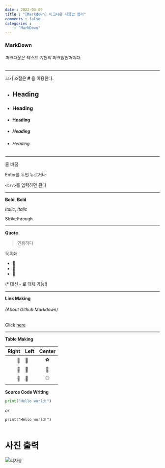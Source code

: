 ```yaml
---
date : 2022-03-09
title : "[Markdown] 마크다운 사용법 정리"
comments : false
categories : 
    - "MarkDown"
---
```


### **MarkDown**

###### *마크다운은 텍스트 기반의 마크업언어이다.*
---
크기 조절은 **#** 을 이용한다.
- ## Heading
- ### Heading
- #### Heading
- ##### Heading
- ###### Heading

---
줄 바꿈


Enter를 두번 누르거나


 `<br/>`를 입력하면 된다

---

**Bold**, __Bold__

*Italic*, _Italic_

~~Strikethrough~~

---

**Quote**
> 인용하다

목록화
* 🍎 
* 🍊
* 🍌

(* 대신 - 로 대체 가능!)

---

**Link Making**

###### (About Github Markdown)

Click [here]("https://docs.github.com/en/get-started/writing-on-github/getting-started-with-writing-and-formatting-on-github/basic-writing-and-formatting-syntax")

---
**Table Making**

|Right|Left|Center
|--:|:--|:--:|
|🍎|🍕|⚽️|
|🍏|🍖|🏀|
|🍋|🍔|⚾️

**Source Code Writing**

```python
print("Hello world!")
```
*or*

`print("Hello world!")`
<br/>
<br/>
# **사진 출력**

![리자몽](https://static.wikia.nocookie.net/pokemon/images/c/c8/리자몽_공식_일러스트.png/revision/latest?cb=20170404233220&path-prefix=ko)